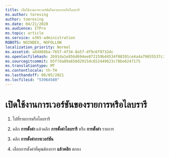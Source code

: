 ```yaml
---
title: เปิดใช้งานการเวอร์ชันในรายการหรือไลบรารี
ms.author: toresing
author: tomresing
ms.date: 04/21/2020
ms.audience: ITPro
ms.topic: article
ms.service: o365-administration
ROBOTS: NOINDEX, NOFOLLOW
localization_priority: Normal
ms.assetid: a84868ba-7657-4f34-8a57-df9c6f9732dc
ms.openlocfilehash: 2b91da1e856d694ee872159bd4534f88391ce4a4a79655537c3c69b1910d9b37
ms.sourcegitcommit: b5f7da89a650d2915dc652449623c78be6247175
ms.translationtype: MT
ms.contentlocale: th-TH
ms.lasthandoff: 08/05/2021
ms.locfileid: "53964580"
---
```

# <a name="enable-versioning-for-a-list-or-library"></a>เปิดใช้งานการเวอร์ชันของรายการหรือไลบรารี

1. ไปที่รายการหรือไลบรารี
    
2. คลิก **การตั้งค่า** แล้วคลิก **การตั้งค่าไลบรารี** หรือ **การตั้งค่า** รายการ
    
3. คลิก **การตั้งค่าการเวอร์ชัน**
    
4. เลือกการตั้งค่าที่คุณต้องการ **แล้วคลิก** ตกลง
    

